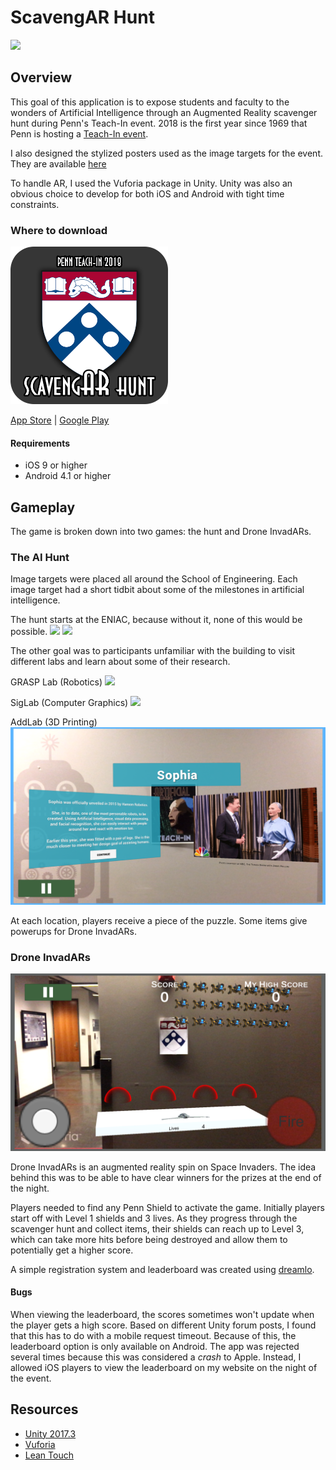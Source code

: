 # ScavengAR Hunt

![](./Images/Gameplay/droneinvaders2.PNG)

## Overview
This goal of this application is to expose students and faculty to the wonders of Artificial Intelligence through an Augmented Reality scavenger hunt during Penn's Teach-In event. 2018 is the first year since 1969 that Penn is hosting a [Teach-In event](http://pennteachin.org).

I also designed the stylized posters used as the image targets for the event. They are available [here](http://JonLee.xyz/TeachIn)

To handle AR, I used the Vuforia package in Unity. Unity was also an obvious choice to develop for both iOS and Android with tight time constraints.

### Where to download

<img src="./Images/icon.png" height="50%" width="50%" />

[App Store](https://itunes.apple.com/us/app/penn-scavengar-hunt/id1357409012?ls=1&mt=8) | 
[Google Play](https://play.google.com/store/apps/details?id=com.JonathanLee.DRONE) 

#### Requirements
- iOS 9 or higher
- Android 4.1 or higher

## Gameplay
The game is broken down into two games: the hunt and Drone InvadARs. 

### The AI Hunt
Image targets were placed all around the School of Engineering. Each image target had a short tidbit about some of the milestones in artificial intelligence. 

The hunt starts at the ENIAC, because without it, none of this would be possible.
![](./Images/Gameplay/ENIAC.PNG)
![](./Images/Gameplay/AI.PNG)

The other goal was to participants unfamiliar with the building to visit different labs and learn about some of their research.

GRASP Lab (Robotics)
![](./Images/Gameplay/GRASP.PNG)

SigLab (Computer Graphics)
![](./Images/Gameplay/SIGLAB.PNG)

AddLab (3D Printing)
![](./Images/Gameplay/Sophia.PNG)

At each location, players receive a piece of the puzzle. Some items give powerups for Drone InvadARs.

### Drone InvadARs
![](./Images/Gameplay/droneinvaders.PNG)

Drone InvadARs is an augmented reality spin on Space Invaders. The idea behind this was to be able to have clear winners for the prizes at the end of the night.

Players needed to find any Penn Shield to activate the game. Initially players start off with Level 1 shields and 3 lives. As they progress through the scavenger hunt and collect items, their shields can reach up to Level 3, which can take more hits before being destroyed and allow them to potentially get a higher score.

A simple registration system and leaderboard was created using [dreamlo](http://dreamlo.com).

#### Bugs
When viewing the leaderboard, the scores sometimes won't update when the player gets a high score. Based on different Unity forum posts, I found that this has to do with a mobile request timeout. Because of this, the leaderboard option is only available on Android. The app was rejected several times because this was considered a *crash* to Apple. Instead, I allowed iOS players to view the leaderboard on my website on the night of the event.

## Resources
- [Unity 2017.3](https://unity3d.com/)
- [Vuforia](https://www.vuforia.com/)
- [Lean Touch](https://assetstore.unity.com/packages/tools/input-management/lean-touch-30111)